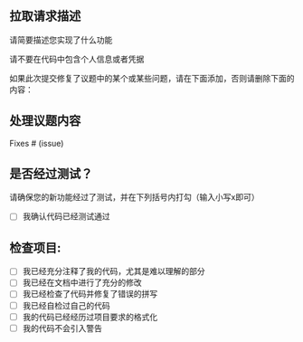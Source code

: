 ## 拉取请求描述

请简要描述您实现了什么功能

请不要在代码中包含个人信息或者凭据

如果此次提交修复了议题中的某个或某些问题，请在下面添加，否则请删除下面的内容：

## 处理议题内容
Fixes # (issue)

## 是否经过测试？

请确保您的新功能经过了测试，并在下列括号内打勾（输入小写x即可）

- [ ] 我确认代码已经测试通过

## 检查项目:

- [ ] 我已经充分注释了我的代码，尤其是难以理解的部分
- [ ] 我已经在文档中进行了充分的修改
- [ ] 我已经检查了代码并修复了错误的拼写
- [ ] 我已经自检过自己的代码
- [ ] 我的代码已经经历过项目要求的格式化
- [ ] 我的代码不会引入警告
